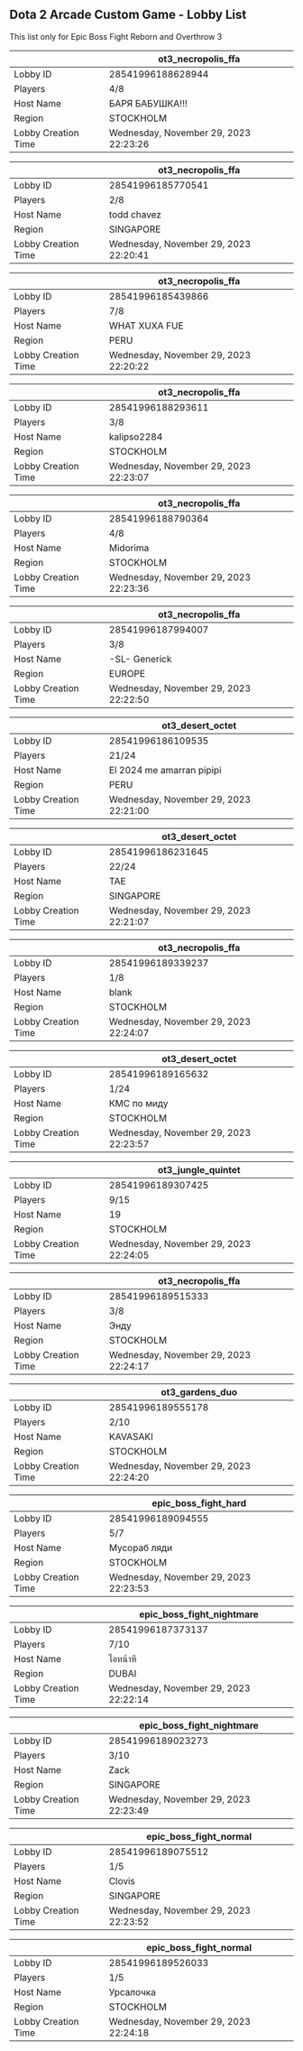 ## Dota 2 Arcade Custom Game - Lobby List

This list only for Epic Boss Fight Reborn and Overthrow 3

|  | ot3_necropolis_ffa |
| ------ | ------ |
| Lobby ID | 28541996188628944 |
| Players | 4/8 |
| Host Name | БАРЯ БАБУШКА!!! |
| Region | STOCKHOLM |
| Lobby Creation Time | Wednesday, November 29, 2023 22:23:26 |


|  | ot3_necropolis_ffa |
| ------ | ------ |
| Lobby ID | 28541996185770541 |
| Players | 2/8 |
| Host Name | todd chavez |
| Region | SINGAPORE |
| Lobby Creation Time | Wednesday, November 29, 2023 22:20:41 |


|  | ot3_necropolis_ffa |
| ------ | ------ |
| Lobby ID | 28541996185439866 |
| Players | 7/8 |
| Host Name | WHAT XUXA FUE |
| Region | PERU |
| Lobby Creation Time | Wednesday, November 29, 2023 22:20:22 |


|  | ot3_necropolis_ffa |
| ------ | ------ |
| Lobby ID | 28541996188293611 |
| Players | 3/8 |
| Host Name | kalipso2284 |
| Region | STOCKHOLM |
| Lobby Creation Time | Wednesday, November 29, 2023 22:23:07 |


|  | ot3_necropolis_ffa |
| ------ | ------ |
| Lobby ID | 28541996188790364 |
| Players | 4/8 |
| Host Name | Midorima |
| Region | STOCKHOLM |
| Lobby Creation Time | Wednesday, November 29, 2023 22:23:36 |


|  | ot3_necropolis_ffa |
| ------ | ------ |
| Lobby ID | 28541996187994007 |
| Players | 3/8 |
| Host Name | -SL- Generick |
| Region | EUROPE |
| Lobby Creation Time | Wednesday, November 29, 2023 22:22:50 |


|  | ot3_desert_octet |
| ------ | ------ |
| Lobby ID | 28541996186109535 |
| Players | 21/24 |
| Host Name | El 2024 me amarran pipipi |
| Region | PERU |
| Lobby Creation Time | Wednesday, November 29, 2023 22:21:00 |


|  | ot3_desert_octet |
| ------ | ------ |
| Lobby ID | 28541996186231645 |
| Players | 22/24 |
| Host Name | TAE |
| Region | SINGAPORE |
| Lobby Creation Time | Wednesday, November 29, 2023 22:21:07 |


|  | ot3_necropolis_ffa |
| ------ | ------ |
| Lobby ID | 28541996189339237 |
| Players | 1/8 |
| Host Name | blank |
| Region | STOCKHOLM |
| Lobby Creation Time | Wednesday, November 29, 2023 22:24:07 |


|  | ot3_desert_octet |
| ------ | ------ |
| Lobby ID | 28541996189165632 |
| Players | 1/24 |
| Host Name | КМС по миду |
| Region | STOCKHOLM |
| Lobby Creation Time | Wednesday, November 29, 2023 22:23:57 |


|  | ot3_jungle_quintet |
| ------ | ------ |
| Lobby ID | 28541996189307425 |
| Players | 9/15 |
| Host Name | 19 |
| Region | STOCKHOLM |
| Lobby Creation Time | Wednesday, November 29, 2023 22:24:05 |


|  | ot3_necropolis_ffa |
| ------ | ------ |
| Lobby ID | 28541996189515333 |
| Players | 3/8 |
| Host Name | Энду |
| Region | STOCKHOLM |
| Lobby Creation Time | Wednesday, November 29, 2023 22:24:17 |


|  | ot3_gardens_duo |
| ------ | ------ |
| Lobby ID | 28541996189555178 |
| Players | 2/10 |
| Host Name | KAVASAKI |
| Region | STOCKHOLM |
| Lobby Creation Time | Wednesday, November 29, 2023 22:24:20 |


|  | epic_boss_fight_hard |
| ------ | ------ |
| Lobby ID | 28541996189094555 |
| Players | 5/7 |
| Host Name | Мусораб ляди |
| Region | STOCKHOLM |
| Lobby Creation Time | Wednesday, November 29, 2023 22:23:53 |


|  | epic_boss_fight_nightmare |
| ------ | ------ |
| Lobby ID | 28541996187373137 |
| Players | 7/10 |
| Host Name | ไอหน้าหี |
| Region | DUBAI |
| Lobby Creation Time | Wednesday, November 29, 2023 22:22:14 |


|  | epic_boss_fight_nightmare |
| ------ | ------ |
| Lobby ID | 28541996189023273 |
| Players | 3/10 |
| Host Name | Zack |
| Region | SINGAPORE |
| Lobby Creation Time | Wednesday, November 29, 2023 22:23:49 |


|  | epic_boss_fight_normal |
| ------ | ------ |
| Lobby ID | 28541996189075512 |
| Players | 1/5 |
| Host Name | Clovis |
| Region | SINGAPORE |
| Lobby Creation Time | Wednesday, November 29, 2023 22:23:52 |


|  | epic_boss_fight_normal |
| ------ | ------ |
| Lobby ID | 28541996189526033 |
| Players | 1/5 |
| Host Name | Урсалочка |
| Region | STOCKHOLM |
| Lobby Creation Time | Wednesday, November 29, 2023 22:24:18 |


